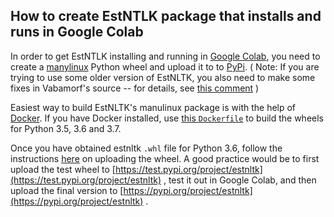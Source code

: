 ## How to create EstNTLK package that installs and runs in Google Colab

In order to get EstNTLK installing and running in [Google Colab](https://colab.research.google.com), you need to create a [manylinux](https://github.com/pypa/manylinux) Python wheel and upload it to to [PyPi](https://pypi.org/). ( Note: If you are trying to use some older version of EstNLTK, you also need to make some fixes in Vabamorf's source -- for details, see [this comment](https://github.com/estnltk/estnltk/issues/107#issuecomment-582839466) )


Easiest way to build EstNLTK's manulinux package is with the help of [Docker](https://docker.com). If you have Docker installed, use [this `Dockerfile`](Dockerfile) to build the wheels for Python 3.5, 3.6 and 3.7.

Once you have obtained estnltk `.whl` file for Python 3.6, follow the instructions [here](https://packaging.python.org/tutorials/packaging-projects/#uploading-the-distribution-archives) on uploading the wheel. A good practice would be to first upload the test wheel to [https://test.pypi.org/project/estnltk](https://test.pypi.org/project/estnltk) , test it out in Google Colab, and then upload the final version to [https://pypi.org/project/estnltk](https://pypi.org/project/estnltk) .


